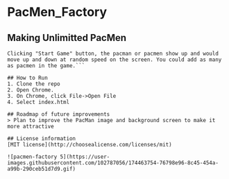# PacMen_Factory
## Making Unlimitted PacMen

```It's a fun game. Clicking "Add PacMan" button, a new pacman woudl show up on the screen.
Clicking "Start Game" button, the pacman or pacmen show up and would move up and down at random speed on the screen. You could add as many as pacmen in the game.```

## How to Run
1. Clone the repo
2. Open Chrome.
3. On Chrome, click File->Open File
4. Select index.html

## Roadmap of future improvements
> Plan to improve the PacMan image and background screen to make it more attractive

## License information
[MIT license](http://choosealicense.com/licenses/mit)

![pacmen-factory 5](https://user-images.githubusercontent.com/102787056/174463754-76798e96-8c45-454a-a99b-290ceb51d7d9.gif)

